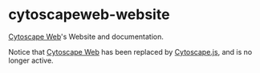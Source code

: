 # cytoscapeweb-website
[Cytoscape Web](https://github.com/cytoscape/cytoscapeweb)'s Website and documentation.

Notice that [Cytoscape Web](https://github.com/cytoscape/cytoscapeweb) has been replaced by [Cytoscape.js](https://js.cytoscape.org/), and is no longer active.

